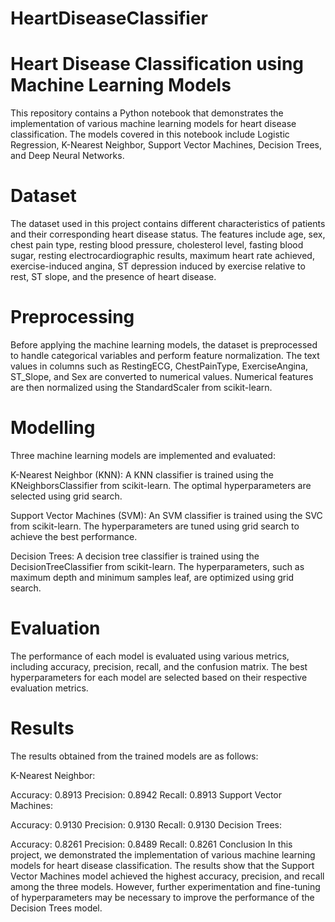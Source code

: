 # HeartDiseaseClassifier

# Heart Disease Classification using Machine Learning Models
This repository contains a Python notebook that demonstrates the implementation of various machine learning models for heart disease classification. The models covered in this notebook include Logistic Regression, K-Nearest Neighbor, Support Vector Machines, Decision Trees, and Deep Neural Networks.

# Dataset
The dataset used in this project contains different characteristics of patients and their corresponding heart disease status. The features include age, sex, chest pain type, resting blood pressure, cholesterol level, fasting blood sugar, resting electrocardiographic results, maximum heart rate achieved, exercise-induced angina, ST depression induced by exercise relative to rest, ST slope, and the presence of heart disease.

# Preprocessing
Before applying the machine learning models, the dataset is preprocessed to handle categorical variables and perform feature normalization. The text values in columns such as RestingECG, ChestPainType, ExerciseAngina, ST_Slope, and Sex are converted to numerical values. Numerical features are then normalized using the StandardScaler from scikit-learn.

# Modelling
Three machine learning models are implemented and evaluated:

K-Nearest Neighbor (KNN): A KNN classifier is trained using the KNeighborsClassifier from scikit-learn. The optimal hyperparameters are selected using grid search.

Support Vector Machines (SVM): An SVM classifier is trained using the SVC from scikit-learn. The hyperparameters are tuned using grid search to achieve the best performance.

Decision Trees: A decision tree classifier is trained using the DecisionTreeClassifier from scikit-learn. The hyperparameters, such as maximum depth and minimum samples leaf, are optimized using grid search.

# Evaluation
The performance of each model is evaluated using various metrics, including accuracy, precision, recall, and the confusion matrix. The best hyperparameters for each model are selected based on their respective evaluation metrics.

# Results
The results obtained from the trained models are as follows:

K-Nearest Neighbor:

Accuracy: 0.8913
Precision: 0.8942
Recall: 0.8913
Support Vector Machines:

Accuracy: 0.9130
Precision: 0.9130
Recall: 0.9130
Decision Trees:

Accuracy: 0.8261
Precision: 0.8489
Recall: 0.8261
Conclusion
In this project, we demonstrated the implementation of various machine learning models for heart disease classification. The results show that the Support Vector Machines model achieved the highest accuracy, precision, and recall among the three models. However, further experimentation and fine-tuning of hyperparameters may be necessary to improve the performance of the Decision Trees model.
